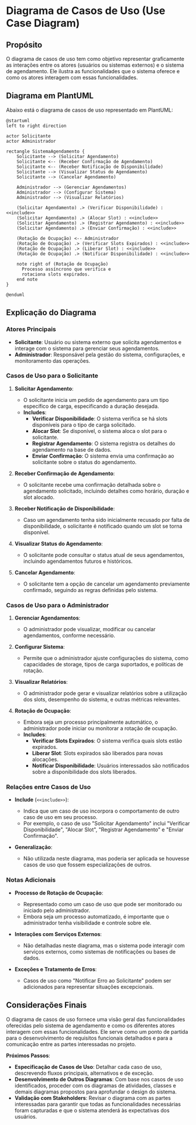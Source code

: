 # Diagrama de Casos de Uso (Use Case Diagram)

## Propósito

O diagrama de casos de uso tem como objetivo representar graficamente as interações entre os atores (usuários ou sistemas externos) e o sistema de agendamento. Ele ilustra as funcionalidades que o sistema oferece e como os atores interagem com essas funcionalidades.

## Diagrama em PlantUML

Abaixo está o diagrama de casos de uso representado em PlantUML:

```plantuml
@startuml
left to right direction

actor Solicitante
actor Administrador

rectangle SistemaAgendamento {
    Solicitante --> (Solicitar Agendamento)
    Solicitante <-- (Receber Confirmação de Agendamento)
    Solicitante <-- (Receber Notificação de Disponibilidade)
    Solicitante --> (Visualizar Status do Agendamento)
    Solicitante --> (Cancelar Agendamento)

    Administrador --> (Gerenciar Agendamentos)
    Administrador --> (Configurar Sistema)
    Administrador --> (Visualizar Relatórios)

    (Solicitar Agendamento) .> (Verificar Disponibilidade) : <<include>>
    (Solicitar Agendamento) .> (Alocar Slot) : <<include>>
    (Solicitar Agendamento) .> (Registrar Agendamento) : <<include>>
    (Solicitar Agendamento) .> (Enviar Confirmação) : <<include>>

    (Rotação de Ocupação) <-- Administrador
    (Rotação de Ocupação) .> (Verificar Slots Expirados) : <<include>>
    (Rotação de Ocupação) .> (Liberar Slot) : <<include>>
    (Rotação de Ocupação) .> (Notificar Disponibilidade) : <<include>>

    note right of (Rotação de Ocupação)
      Processo assíncrono que verifica e
      rotaciona slots expirados.
    end note
}

@enduml
```


## Explicação do Diagrama

### **Atores Principais**

- **Solicitante**: Usuário ou sistema externo que solicita agendamentos e interage com o sistema para gerenciar seus agendamentos.
- **Administrador**: Responsável pela gestão do sistema, configurações, e monitoramento das operações.

### **Casos de Uso para o Solicitante**

1. **Solicitar Agendamento**:
   - O solicitante inicia um pedido de agendamento para um tipo específico de carga, especificando a duração desejada.
   - **Includes**:
     - **Verificar Disponibilidade**: O sistema verifica se há slots disponíveis para o tipo de carga solicitado.
     - **Alocar Slot**: Se disponível, o sistema aloca o slot para o solicitante.
     - **Registrar Agendamento**: O sistema registra os detalhes do agendamento na base de dados.
     - **Enviar Confirmação**: O sistema envia uma confirmação ao solicitante sobre o status do agendamento.

2. **Receber Confirmação de Agendamento**:
   - O solicitante recebe uma confirmação detalhada sobre o agendamento solicitado, incluindo detalhes como horário, duração e slot alocado.

3. **Receber Notificação de Disponibilidade**:
   - Caso um agendamento tenha sido inicialmente recusado por falta de disponibilidade, o solicitante é notificado quando um slot se torna disponível.

4. **Visualizar Status do Agendamento**:
   - O solicitante pode consultar o status atual de seus agendamentos, incluindo agendamentos futuros e históricos.

5. **Cancelar Agendamento**:
   - O solicitante tem a opção de cancelar um agendamento previamente confirmado, seguindo as regras definidas pelo sistema.

### **Casos de Uso para o Administrador**

1. **Gerenciar Agendamentos**:
   - O administrador pode visualizar, modificar ou cancelar agendamentos, conforme necessário.

2. **Configurar Sistema**:
   - Permite que o administrador ajuste configurações do sistema, como capacidades de storage, tipos de carga suportados, e políticas de rotação.

3. **Visualizar Relatórios**:
   - O administrador pode gerar e visualizar relatórios sobre a utilização dos slots, desempenho do sistema, e outras métricas relevantes.

4. **Rotação de Ocupação**:
   - Embora seja um processo principalmente automático, o administrador pode iniciar ou monitorar a rotação de ocupação.
   - **Includes**:
     - **Verificar Slots Expirados**: O sistema verifica quais slots estão expirados.
     - **Liberar Slot**: Slots expirados são liberados para novas alocações.
     - **Notificar Disponibilidade**: Usuários interessados são notificados sobre a disponibilidade dos slots liberados.

### **Relações entre Casos de Uso**

- **Include** (`<<include>>`):
  - Indica que um caso de uso incorpora o comportamento de outro caso de uso em seu processo.
  - Por exemplo, o caso de uso "Solicitar Agendamento" inclui "Verificar Disponibilidade", "Alocar Slot", "Registrar Agendamento" e "Enviar Confirmação".

- **Generalização**:
  - Não utilizada neste diagrama, mas poderia ser aplicada se houvesse casos de uso que fossem especializações de outros.

### **Notas Adicionais**

- **Processo de Rotação de Ocupação**:
  - Representado como um caso de uso que pode ser monitorado ou iniciado pelo administrador.
  - Embora seja um processo automatizado, é importante que o administrador tenha visibilidade e controle sobre ele.

- **Interações com Serviços Externos**:
  - Não detalhadas neste diagrama, mas o sistema pode interagir com serviços externos, como sistemas de notificações ou bases de dados.

- **Exceções e Tratamento de Erros**:
  - Casos de uso como "Notificar Erro ao Solicitante" podem ser adicionados para representar situações excepcionais.


## Considerações Finais

O diagrama de casos de uso fornece uma visão geral das funcionalidades oferecidas pelo sistema de agendamento e como os diferentes atores interagem com essas funcionalidades. Ele serve como um ponto de partida para o desenvolvimento de requisitos funcionais detalhados e para a comunicação entre as partes interessadas no projeto.

**Próximos Passos**:

- **Especificação de Casos de Uso**: Detalhar cada caso de uso, descrevendo fluxos principais, alternativos e de exceção.
- **Desenvolvimento de Outros Diagramas**: Com base nos casos de uso identificados, proceder com os diagramas de atividades, classes e demais diagramas propostos para aprofundar o design do sistema.
- **Validação com Stakeholders**: Revisar o diagrama com as partes interessadas para garantir que todas as funcionalidades necessárias foram capturadas e que o sistema atenderá às expectativas dos usuários.